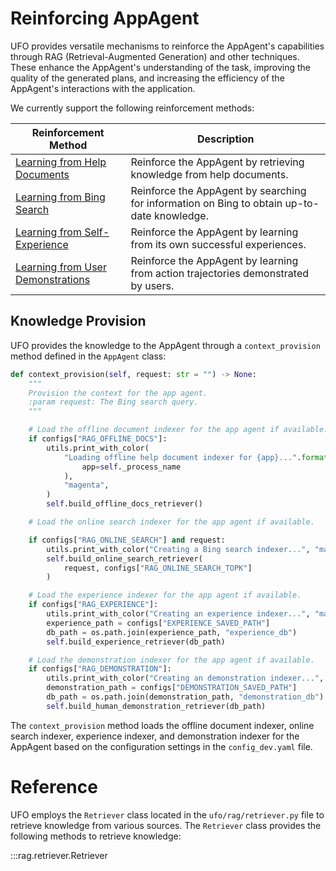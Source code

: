 # Reinforcing AppAgent

UFO provides versatile mechanisms to reinforce the AppAgent's capabilities through RAG (Retrieval-Augmented Generation) and other techniques. These enhance the AppAgent's understanding of the task, improving the quality of the generated plans, and increasing the efficiency of the AppAgent's interactions with the application.

We currently support the following reinforcement methods:

| Reinforcement Method | Description |
|----------------------|-------------|
| [Learning from Help Documents](./learning_from_help_document.md) | Reinforce the AppAgent by retrieving knowledge from help documents. |
| [Learning from Bing Search](./learning_from_bing_search.md) | Reinforce the AppAgent by searching for information on Bing to obtain up-to-date knowledge. |
| [Learning from Self-Experience](./experience_learning.md) | Reinforce the AppAgent by learning from its own successful experiences. |
| [Learning from User Demonstrations](./learning_from_demonstration.md) | Reinforce the AppAgent by learning from action trajectories demonstrated by users. |

## Knowledge Provision

UFO provides the knowledge to the AppAgent through a `context_provision` method defined in the `AppAgent` class:

```python
def context_provision(self, request: str = "") -> None:
    """
    Provision the context for the app agent.
    :param request: The Bing search query.
    """

    # Load the offline document indexer for the app agent if available.
    if configs["RAG_OFFLINE_DOCS"]:
        utils.print_with_color(
            "Loading offline help document indexer for {app}...".format(
                app=self._process_name
            ),
            "magenta",
        )
        self.build_offline_docs_retriever()

    # Load the online search indexer for the app agent if available.

    if configs["RAG_ONLINE_SEARCH"] and request:
        utils.print_with_color("Creating a Bing search indexer...", "magenta")
        self.build_online_search_retriever(
            request, configs["RAG_ONLINE_SEARCH_TOPK"]
        )

    # Load the experience indexer for the app agent if available.
    if configs["RAG_EXPERIENCE"]:
        utils.print_with_color("Creating an experience indexer...", "magenta")
        experience_path = configs["EXPERIENCE_SAVED_PATH"]
        db_path = os.path.join(experience_path, "experience_db")
        self.build_experience_retriever(db_path)

    # Load the demonstration indexer for the app agent if available.
    if configs["RAG_DEMONSTRATION"]:
        utils.print_with_color("Creating an demonstration indexer...", "magenta")
        demonstration_path = configs["DEMONSTRATION_SAVED_PATH"]
        db_path = os.path.join(demonstration_path, "demonstration_db")
        self.build_human_demonstration_retriever(db_path)
```

The `context_provision` method loads the offline document indexer, online search indexer, experience indexer, and demonstration indexer for the AppAgent based on the configuration settings in the `config_dev.yaml` file.

# Reference
UFO employs the `Retriever` class located in the `ufo/rag/retriever.py` file to retrieve knowledge from various sources. The `Retriever` class provides the following methods to retrieve knowledge:

:::rag.retriever.Retriever

